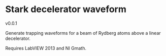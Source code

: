 # Stark decelerator waveform

v0.0.1

Generate trapping waveforms for a beam of Rydberg atoms above a linear decelerator.

Requires LabVIEW 2013 and NI Gmath.

